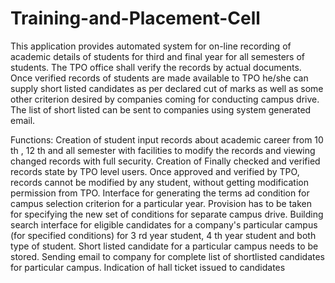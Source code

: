 # Training-and-Placement-Cell
This application provides automated system for on-line recording of academic details of students for third and final year for all semesters of students. The TPO office shall verify the records by actual documents.  Once verified records of students are made available to TPO he/she can supply short listed candidates as per declared cut of marks as well as some other criterion desired by companies coming for conducting campus drive. The list of short listed can be sent to companies using system generated email. 

Functions: 
Creation of student input records about academic career from 10 th , 12 th and all semester with facilities to modify the records and viewing changed records with full security. 
Creation of Finally checked and verified records state by TPO level users. Once approved and verified by TPO, records cannot be modified by any student, without getting modification permission from TPO.
Interface for generating the terms ad condition for campus selection criterion for a particular year. Provision has to be taken for specifying the new set of conditions for separate campus drive.
Building search interface for eligible candidates for a company's particular campus (for specified conditions) for 3 rd year student, 4 th year student and both type of student. 
Short listed candidate for a particular campus needs to be stored.
Sending email to company for complete list of shortlisted candidates for particular campus.
Indication of hall ticket issued to candidates

